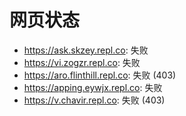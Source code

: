 # 网页状态
- https://ask.skzey.repl.co: 失败
- https://vi.zogzr.repl.co: 失败
- https://aro.flinthill.repl.co: 失败 (403)
- https://apping.eywjx.repl.co: 失败
- https://v.chavir.repl.co: 失败 (403)
